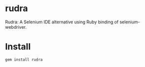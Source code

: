 # rudra

Rudra: A Selenium IDE alternative using Ruby binding of selenium-webdriver.

# Install

`gem install rudra`
